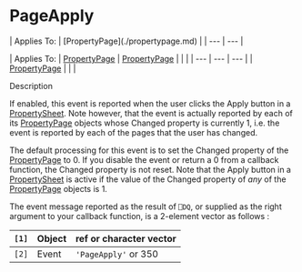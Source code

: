 




<h1 class="heading"><span class="name">PageApply</span></h1>
| Applies To: | [PropertyPage](./propertypage.md) |
| --- | ---  |

| Applies To: | [PropertyPage](./propertypage.md) | [PropertyPage](./propertypage.md) |  |  |
| --- | --- | ---  |
| [PropertyPage](./propertypage.md) |  |  |


Description


If enabled, this event is reported when the user clicks the Apply button in a [PropertySheet](./propertysheet.md). Note however, that the event is actually reported by each of its [PropertyPage](./propertypage.md) objects whose Changed property is currently 1, i.e. the event is reported by each of the pages that the user has changed.


The default processing for this event is to set the Changed property of the [PropertyPage](./propertypage.md) to 0. If you disable the event or return a 0 from a callback function, the Changed property is not reset. Note that the Apply button in a [PropertySheet](./propertysheet.md) is active if the value of the Changed property of *any* of the [PropertyPage](./propertypage.md) objects is 1.


The event message reported as the result of `⎕DQ`, or supplied as the right argument to your callback function, is a 2-element vector as follows :

| `[1]` | Object | ref or character vector |
| --- | --- | ---  |
| `[2]` | Event | `'PageApply'` or 350 |



